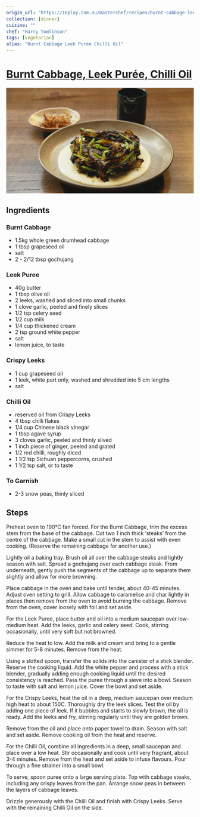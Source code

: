 ```yaml
---
origin_url: "https://10play.com.au/masterchef/recipes/burnt-cabbage-leek-puree-chilli-oil/r220330bmzke"
collection: [dinner]
cuisine: ""
chef: "Harry Tomlinson"
tags: [vegetarian]
alias: "Burnt Cabbage Leek Purée Chilli Oil"
---
```

# [Burnt Cabbage, Leek Purée, Chilli Oil](https://10play.com.au/masterchef/recipes/burnt-cabbage-leek-puree-chilli-oil/r220330bmzke)

![Burnt cabbage, leek puree & chilli oil](../assets/9518fcc2703b1f4a7b989378849412d9.png)

## Ingredients

### Burnt Cabbage

- 1.5kg whole green drumhead cabbage
- 1 tbsp grapeseed oil
- salt
- 2 - 2/12 tbsp gochujang

### Leek Puree

- 40g butter
- 1 tbsp olive oil
- 2 leeks, washed and sliced into small chunks
- 1 clove garlic, peeled and finely slices
- 1/2 tsp celery seed
- 1/2 cup milk
- 1/4 cup thickened cream
- 2 tsp ground white pepper
- salt
- lemon juice, to taste

### Crispy Leeks

- 1 cup grapeseed oil
- 1 leek, white part only, washed and shredded into 5 cm lengths
- salt

### Chilli Oil

- reserved oil from Crispy Leeks
- 4 tbsp chilli flakes
- 1/4 cup Chinese black vinegar
- 1 tbsp agave syrup
- 3 cloves garlic, peeled and thinly slived
- 1 inch piece of ginger, peeled and grated
- 1/2 red chilli, roughly diced
- 1 1/2 tsp Sichuan peppercorns, crushed
- 1 1/2 tsp salt, or to taste

### To Garnish

- 2-3 snow peas, thinly sliced

## Steps

Preheat oven to 190°C fan forced.
For the Burnt Cabbage, trim the excess stem from the base of the cabbage. Cut two 1 inch thick ‘steaks’ from the centre of the cabbage. Make a small cut in the stem to assist with even cooking. (Reserve the remaining cabbage for another use.)

Lightly oil a baking tray. Brush oil all over the cabbage steaks and lightly season with salt.
Spread a gochujang over each cabbage steak. From underneath, gently push the segments of the cabbage up to separate them slightly and allow for more browning.

Place cabbage in the oven and bake until tender, about 40-45 minutes. Adjust oven setting to grill. Allow cabbage to caramelise and char lightly in places then remove from the oven to avoid burning the cabbage. Remove from the oven, cover loosely with foil and set aside.

For the Leek Puree, place butter and oil into a medium saucepan over low-medium heat.
Add the leeks, garlic and celery seed. Cook, stirring occasionally, until very soft but not browned.

Reduce the heat to low. Add the milk and cream and bring to a gentle simmer for 5-8 minutes. Remove from the heat.

Using a slotted spoon, transfer the solids into the canister of a stick blender. Reserve the cooking liquid. Add the white pepper and process with a stick blender, gradually adding enough cooking liquid until the desired consistency is reached. Pass the puree through a sieve into a bowl. Season to taste with salt and lemon juice. Cover the bowl and set aside.

For the Crispy Leeks, heat the oil in a deep, medium saucepan over medium high heat to about 150C.
Thoroughly dry the leek slices. Test the oil by adding one piece of leek. If it bubbles and starts to slowly brown, the oil is ready. Add the leeks and fry, stirring regularly until they are golden brown.

Remove from the oil and place onto paper towel to drain. Season with salt and set aside.
Remove cooking oil from the heat and reserve.

For the Chilli Oil, combine all ingredients in a deep, small saucepan and place over a low heat. Stir occasionally and cook until very fragrant, about 3-4 minutes. Remove from the heat and set aside to infuse flavours. Pour through a fine strainer into a small bowl.


To serve, spoon puree onto a large serving plate. Top with cabbage steaks, including any crispy leaves from the pan. Arrange snow peas in between the layers of cabbage leaves. 

Drizzle generously with the Chilli Oil and finish with Crispy Leeks. Serve with the remaining Chilli Oil on the side.